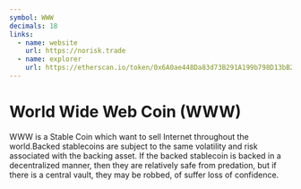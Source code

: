 ```yaml
---
symbol: WWW
decimals: 18
links:
  - name: website
    url: https://norisk.trade
  - name: explorer
    url: https://etherscan.io/token/0x6A0ae448Da83d73B291A199b798D13bB2e7d664d
---
```


# World Wide Web Coin (WWW)

WWW is a Stable Coin which want to sell Internet throughout the world.Backed stablecoins are subject to the same volatility and risk associated with the backing asset. If the backed stablecoin is backed in a decentralized manner, then they are relatively safe from predation, but if there is a central vault, they may be robbed, of suffer loss of confidence.
